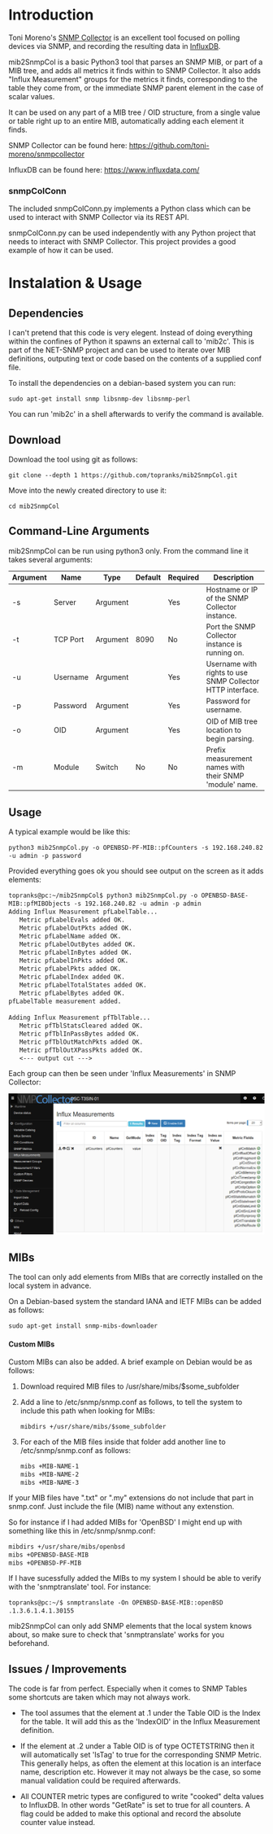 # Introduction

Toni Moreno's [SNMP Collector](https://github.com/toni-moreno/snmpcollector) is an excellent tool focused on polling devices via SNMP, and recording the resulting data in [InfluxDB](https://www.influxdata.com/).

mib2SnmpCol is a basic Python3 tool that parses an SNMP MIB, or part of a MIB tree, and adds all metrics it finds within to SNMP Collector.  It also adds "Influx Measurement" groups for the metrics it finds, corresponding to the table they come from, or the immediate SNMP parent element in the case of scalar values.

It can be used on any part of a MIB tree / OID structure, from a single value or table right up to an entire MIB, automatically adding each element it finds.

SNMP Collector can be found here:  https://github.com/toni-moreno/snmpcollector

InfluxDB can be found here:  https://www.influxdata.com/


### snmpColConn

The included snmpColConn.py implements a Python class which can be used to interact with SNMP Collector via its REST API.

snmpColConn.py can be used independently with any Python project that needs to interact with SNMP Collector.  This project provides a good example of how it can be used.


# Instalation & Usage

## Dependencies

I can't pretend that this code is very elegent.  Instead of doing everything within the confines of Python it spawns an external call to 'mib2c'.  This is part of the NET-SNMP project and can be used to iterate over MIB definitions, outputing text or code based on the contents of a supplied conf file.

To install the dependencies on a debian-based system you can run:

    sudo apt-get install snmp libsnmp-dev libsnmp-perl
    

You can run 'mib2c' in a shell afterwards to verify the command is available.

## Download

Download the tool using git as follows:

    git clone --depth 1 https://github.com/topranks/mib2SnmpCol.git

Move into the newly created directory to use it:

    cd mib2SnmpCol


## Command-Line Arguments

mib2SnmpCol can be run using python3 only.  From the command line it takes several arguments:

|Argument|Name|Type|Default|Required|Description|
|---------|----|----|-------|----------|----------|
|-s|Server|Argument||Yes|Hostname or IP of the SNMP Collector instance.|
|-t|TCP Port|Argument|8090|No|Port the SNMP Collector instance is running on.|
|-u|Username|Argument||Yes|Username with rights to use SNMP Collector HTTP interface.|
|-p|Password|Argument||Yes|Password for username.|
|-o|OID|Argument||Yes|OID of MIB tree location to begin parsing.|
|-m|Module|Switch|No|No|Prefix measurement names with their SNMP 'module' name.|


## Usage

A typical example would be like this:

    python3 mib2SnmpCol.py -o OPENBSD-PF-MIB::pfCounters -s 192.168.240.82 -u admin -p password
    

Provided everything goes ok you should see output on the screen as it adds elements:
```
topranks@pc:~/mib2SnmpCol$ python3 mib2SnmpCol.py -o OPENBSD-BASE-MIB::pfMIBObjects -s 192.168.240.82 -u admin -p admin
Adding Influx Measurement pfLabelTable...
   Metric pfLabelEvals added OK.
   Metric pfLabelOutPkts added OK.
   Metric pfLabelName added OK.
   Metric pfLabelOutBytes added OK.
   Metric pfLabelInBytes added OK.
   Metric pfLabelInPkts added OK.
   Metric pfLabelPkts added OK.
   Metric pfLabelIndex added OK.
   Metric pfLabelTotalStates added OK.
   Metric pfLabelBytes added OK.
pfLabelTable measurement added.

Adding Influx Measurement pfTblTable...
   Metric pfTblStatsCleared added OK.
   Metric pfTblInPassBytes added OK.
   Metric pfTblOutMatchPkts added OK.
   Metric pfTblOutXPassPkts added OK.
   <--- output cut --->
   ```



Each group can then be seen under 'Influx Measurements' in SNMP Collector:

![SNMPCollector](/screenshot.png?raw=true)



## MIBs

The tool can only add elements from MIBs that are correctly installed on the local system in advance.  

On a Debian-based system the standard IANA and IETF MIBs can be added as follows:

    sudo apt-get install snmp-mibs-downloader
    
#### Custom MIBs

Custom MIBs can also be added.  A brief example on Debian would be as follows:

1.  Download required MIB files to /usr/share/mibs/$some_subfolder

2.  Add a line to /etc/snmp/snmp.conf as follows, to tell the system to include this path when looking for MIBs:

        mibdirs +/usr/share/mibs/$some_subfolder
    
3.  For each of the MIB files inside that folder add another line to /etc/snmp/snmp.conf as follows:

        mibs +MIB-NAME-1
        mibs +MIB-NAME-2
        mibs +MIB-NAME-3
        
If your MIB files have ".txt" or ".my" extensions do not include that part in snmp.conf.  Just include the file (MIB) name without any extenstion.
    

So for instance if I had added MIBs for 'OpenBSD' I might end up with something like this in /etc/snmp/snmp.conf:

    mibdirs +/usr/share/mibs/openbsd
    mibs +OPENBSD-BASE-MIB
    mibs +OPENBSD-PF-MIB
    
    
If I have sucessfully added the MIBs to my system I should be able to verify with the 'snmptranslate' tool.  For instance:

    topranks@pc:~/$ snmptranslate -On OPENBSD-BASE-MIB::openBSD
    .1.3.6.1.4.1.30155


mib2SnmpCol can only add SNMP elements that the local system knows about, so make sure to check that 'snmptranslate' works for you beforehand.


## Issues / Improvements

The code is far from perfect.  Especially when it comes to SNMP Tables some shortcuts are taken which may not always work.

- The tool assumes that the element at .1 under the Table OID is the Index for the table.  It will add this as the 'IndexOID' in the Influx Measurement definition.

- If the element at .2 under a Table OID is of type OCTETSTRING then it will automatically set 'IsTag' to true for the corresponding SNMP Metric.  This generally helps, as often the element at this location is an interface name, description etc.  However it may not always be the case, so some manual validation could be required afterwards.

- All COUNTER metric types are configured to write "cooked" delta values to InfluxDB.  In other words "GetRate" is set to true for all counters.  A flag could be added to make this optional and record the absolute counter value instead.
